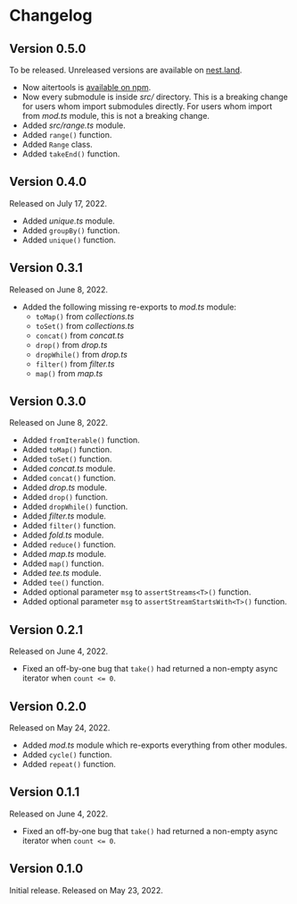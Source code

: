 <!-- deno-fmt-ignore-file -->

Changelog
=========

Version 0.5.0
-------------

To be released.  Unreleased versions are available on [nest.land].

 -  Now aitertools is [available on npm].
 -  Now every submodule is inside *src/* directory.  This is a breaking change
    for users whom import submodules directly.  For users whom import from
    *mod.ts* module, this is not a breaking change.
 -  Added *src/range.ts* module.
 -  Added `range()` function.
 -  Added `Range` class.
 -  Added `takeEnd()` function.

[available on npm]: https://www.npmjs.com/package/aitertools


Version 0.4.0
-------------

Released on July 17, 2022.

 -  Added *unique.ts* module.
 -  Added `groupBy()` function.
 -  Added `unique()` function.


Version 0.3.1
-------------

Released on June 8, 2022.

 -  Added the following missing re-exports to *mod.ts* module:
     -  `toMap()` from *collections.ts*
     -  `toSet()` from *collections.ts*
     -  `concat()` from *concat.ts*
     -  `drop()` from *drop.ts*
     -  `dropWhile()` from *drop.ts*
     -  `filter()` from *filter.ts*
     -  `map()` from *map.ts*


Version 0.3.0
-------------

Released on June 8, 2022.

 -  Added `fromIterable()` function.
 -  Added `toMap()` function.
 -  Added `toSet()` function.
 -  Added *concat.ts* module.
 -  Added `concat()` function.
 -  Added *drop.ts* module.
 -  Added `drop()` function.
 -  Added `dropWhile()` function.
 -  Added *filter.ts* module.
 -  Added `filter()` function.
 -  Added *fold.ts* module.
 -  Added `reduce()` function.
 -  Added *map.ts* module.
 -  Added `map()` function.
 -  Added *tee.ts* module.
 -  Added `tee()` function.
 -  Added optional parameter `msg` to `assertStreams<T>()` function.
 -  Added optional parameter `msg` to `assertStreamStartsWith<T>()` function.


Version 0.2.1
-------------

Released on June 4, 2022.

 -  Fixed an off-by-one bug that `take()` had returned a non-empty async
    iterator when `count <= 0`.


Version 0.2.0
-------------

Released on May 24, 2022.

 -  Added *mod.ts* module which re-exports everything from other modules.
 -  Added `cycle()` function.
 -  Added `repeat()` function.


Version 0.1.1
-------------

Released on June 4, 2022.

 -  Fixed an off-by-one bug that `take()` had returned a non-empty async
    iterator when `count <= 0`.


Version 0.1.0
-------------

Initial release.  Released on May 23, 2022.


[nest.land]: https://nest.land/package/aitertools
